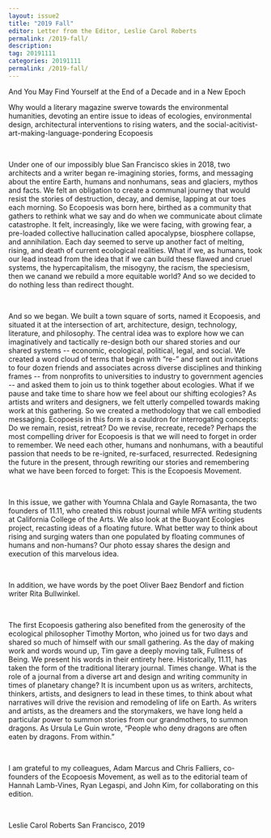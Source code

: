 ```yaml
---
layout: issue2
title: "2019 Fall"
editor: Letter from the Editor, Leslie Carol Roberts
permalink: /2019-fall/
description:
tag: 20191111
categories: 20191111
permalink: /2019-fall/
---
```


<div class="col-12">
<p>And You May Find Yourself at the End of a Decade and in a New Epoch</p>

<p>Why would a literary magazine swerve towards the environmental humanities, devoting an entire issue to ideas of ecologies, environmental design,  architectural interventions to rising waters, and the social-acitivist-art-making-language-pondering Ecopoesis </p>

<br>

<p>
Under one of our impossibly blue San Francisco skies in 2018, two architects and a writer began re-imagining stories, forms, and messaging about the entire Earth, humans and nonhumans, seas and glaciers, mythos and facts. We felt an obligation to create a communal journey that would resist the stories of destruction, decay, and demise, lapping at our toes each morning. So Ecopoesis was born here, birthed as a community that gathers to rethink what we say and do when we communicate about climate catastrophe. It felt, increasingly, like we were facing, with growing fear, a pre-loaded collective hallucination called apocalypse, biosphere collapse, and annihilation. Each day seemed to serve up another fact of melting, rising, and death of current ecological realities. What if we, as humans, took our lead instead from the idea that if we can build these flawed and cruel systems, the hypercapitalism, the misogyny, the racism, the speciesism, then we canand we rebuild a more equitable world? And so we decided to do nothing less than redirect thought. 
</p>
<br>
<p>
And so we began. We built a town square of sorts, named it Ecopoesis, and situated it at the intersection of art, architecture, design, technology, literature, and philosophy. The central idea was to explore how we can imaginatively and tactically re-design both our shared stories and our shared systems -- economic, ecological, political, legal, and social. We created a word cloud of terms that begin with “re-” and sent out invitations to four dozen friends and associates across diverse disciplines and thinking frames -- from nonprofits to universities to industry to government agencies -- and asked them to join us to think together about ecologies. What if we pause and take time to share how we feel about our shifting ecologies? As artists and writers and designers, we felt utterly compelled towards making work at this gathering. So we created a methodology that we call embodied messaging. Ecopoesis in this form is a cauldron for interrogating concepts: Do we remain, resist, retreat? Do we revise, recreate, recede? Perhaps the most compelling driver for Ecopoesis is that we will need to forget in order to remember. We need each other, humans and nonhumans, with a beautiful passion that needs to be re-ignited, re-surfaced, resurrected. Redesigning the future in the present, through rewriting our stories and remembering what we have been forced to forget: This is the Ecopoesis Movement.
</p>
<br>
<p>
In this issue, we gather with Youmna Chlala and Gayle Romasanta, the two founders of 11.11, who created this robust journal while MFA writing students at California College of the Arts.
We also look at the Buoyant Ecologies project, recasting ideas of a floating future. What better way to think about rising and surging waters than one populated by floating communes of humans and non-humans? Our photo essay shares the design and execution of this marvelous idea. 
</p>
<br>
<p>
In addition, we have words by the poet Oliver Baez Bendorf and fiction writer Rita Bullwinkel.
</p>
<br>
<p> 
The first Ecopoesis gathering also benefited from the generosity of the ecological philosopher Timothy Morton, who joined us for two days and shared so much of himself with our small gathering. As the day of making work and words wound up, Tim gave a deeply moving talk, Fullness of Being. We present his words in their entirety here. 
Historically, 11.11, has taken the form of the traditional literary journal. Times change. What is the role of a journal from a diverse art and design and writing community in times of planetary change? It is incumbent upon us as writers, architects, thinkers, artists, and designers to lead in these times, to think about what narratives will drive the revision and remodeling of life on Earth. As writers and artists, as the dreamers and the storymakers, we have long held a particular power to summon stories from our grandmothers, to summon dragons. As Ursula Le Guin wrote, “People who deny dragons are often eaten by dragons. From within.”
</p>
<br>
<p>
I am grateful to my colleagues, Adam Marcus and Chris Falliers, co-founders of the Ecopoesis Movement, as well as to the editorial team of Hannah Lamb-Vines, Ryan Legaspi, and John Kim, for collaborating on this edition.
</p>
<br>
<p>
Leslie Carol Roberts
San Francisco, 2019
</p>
</div>
